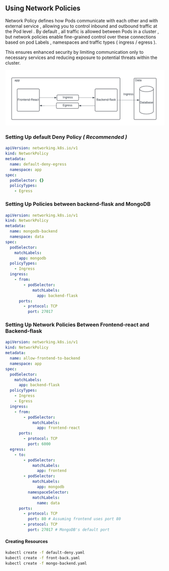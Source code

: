 ## Using Network Policies

Network Policy defines how Pods communicate with each other and with external service , allowing you to control inbound and outbound traffic at the Pod level . By default , all traffic is allowed between Pods in a cluster , but network policies enable fine-grained control over these connections based on pod Labels , namespaces and traffic types ( ingress / egress ).

This ensures enhanced security by limiting communication only to necessary services and reducing exposure to potential threats within the cluster.

![Logical Overview](/Security/policies.png)

### Setting Up default Deny Policy _( Recommended )_

```yaml
apiVersion: networking.k8s.io/v1
kind: NetworkPolicy
metadata:
  name: default-deny-egress
  namespace: app
spec:
  podSelector: {}
  policyTypes:
    - Egress
```

### Setting Up Policies between backend-flask and MongoDB

```yaml
apiVersion: networking.k8s.io/v1
kind: NetworkPolicy
metadata:
  name: mongodb-backend
  namespace: data
spec:
  podSelector:
    matchLabels:
      app: mongodb
  policyTypes:
    - Ingress
  ingress:
    - from:
        - podSelector:
            matchLabels:
              app: backend-flask
      ports:
        - protocol: TCP
          port: 27017
```

### Setting Up Network Policies Between Frontend-react and Backend-flask

```yaml
apiVersion: networking.k8s.io/v1
kind: NetworkPolicy
metadata:
  name: allow-frontend-to-backend
  namespace: app
spec:
  podSelector:
    matchLabels:
      app: backend-flask
  policyTypes:
    - Ingress
    - Egress
  ingress:
    - from:
        - podSelector:
            matchLabels:
              app: frontend-react
      ports:
        - protocol: TCP
          port: 6000
  egress:
    - to:
        - podSelector:
            matchLabels:
              app: frontend
        - podSelector:
            matchLabels:
              app: mongodb
          namespaceSelector:
            matchLabels:
              name: data
      ports:
        - protocol: TCP
          port: 80 # Assuming frontend uses port 80
        - protocol: TCP
          port: 27017 # MongoDB's default port
```

#### Creating Resources

```bash
kubectl create -f default-deny.yaml
kubectl create -f front-back.yaml
kubectl create -f mongo-backend.yaml
```
